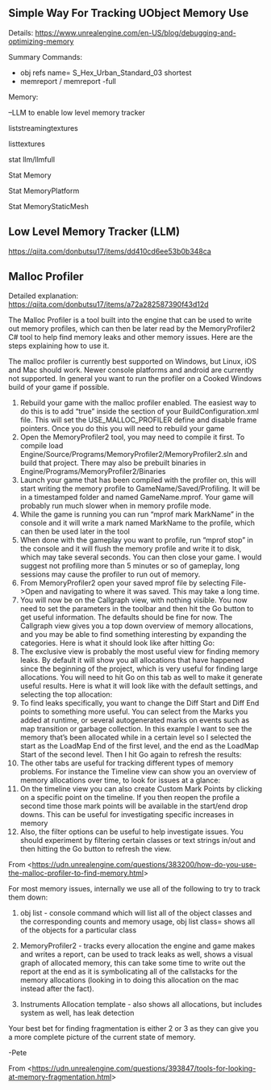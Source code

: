 ## **Simple Way For Tracking UObject Memory Use**

Details: <https://www.unrealengine.com/en-US/blog/debugging-and-optimizing-memory>

Summary Commands:

- obj refs name=      S_Hex_Urban_Standard_03 shortest
- memreport / memreport -full

 

Memory:

–LLM to enable low level memory tracker

liststreamingtextures

listtextures

stat llm/llmfull

 

Stat Memory

Stat MemoryPlatform

Stat MemoryStaticMesh

 

## **Low Level Memory Tracker (LLM)**

<https://qiita.com/donbutsu17/items/dd410cd6ee53b0b348ca>

 

## **Malloc Profiler**

Detailed explanation: <https://qiita.com/donbutsu17/items/a72a282587390f43d12d>

 

The Malloc Profiler is a tool built into the engine that can be used to write out memory profiles, which can then be later read by the MemoryProfiler2 C# tool to help find memory leaks and other memory issues. Here are the steps explaining how to use it. 

The malloc profiler is currently best supported on Windows, but Linux, iOS and Mac should work. Newer console platforms and android are currently not supported. In general you want to run the profiler on a Cooked Windows build of your game if possible.

1. Rebuild your game with the      malloc profiler enabled. The easiest way to do this is to add “true”      inside the section of your BuildConfiguration.xml file. This will set the      USE_MALLOC_PROFILER define and disable frame pointers. Once you do this      you will need to rebuild your game 
2. Open the MemoryProfiler2      tool, you may need to compile it first. To compile load      Engine/Source/Programs/MemoryProfiler2/MemoryProfiler2.sln and build that      project. There may also be prebuilt binaries in      Engine/Programs/MemoryProfiler2/Binaries 
3. Launch your game that has      been compiled with the profiler on, this will start writing the memory      profile to GameName/Saved/Profiling. It will be in a timestamped folder      and named GameName.mprof. Your game will probably run much slower when in      memory profile mode. 
4. While the game is running you      can run “mprof mark MarkName” in the console and it will write a mark      named MarkName to the profile, which can then be used later in the tool 
5. When done with the gameplay      you want to profile, run “mprof stop” in the console and it will flush the      memory profile and write it to disk, which may take several seconds. You      can then close your game. I would suggest not profiling more than 5      minutes or so of gameplay, long sessions may cause the profiler to run out      of memory. 
6. From MemoryProfiler2 open      your saved mprof file by selecting File->Open and navigating to where      it was saved. This may take a long time. 
7. You will now be on the      Callgraph view, with nothing visible. You now need to set the parameters      in the toolbar and then hit the Go button to get useful information. The      defaults should be fine for now. The Callgraph view gives you a top down      overview of memory allocations, and you may be able to find something      interesting by expanding the categories. Here is what it should look like      after hitting Go: 
8. The exclusive view is      probably the most useful view for finding memory leaks. By default it will      show you all allocations that have happened since the beginning of the      project, which is very useful for finding large allocations. You will need      to hit Go on this tab as well to make it generate useful results. Here is      what it will look like with the default settings, and selecting the top      allocation:
9. To find leaks specifically,      you want to change the Diff Start and Diff End points to something more      useful. You can select from the Marks you added at runtime, or several      autogenerated marks on events such as map transition or garbage      collection. In this example I want to see the memory that’s been allocated      while in a certain level so I selected the start as the LoadMap End of the      first level, and the end as the LoadMap Start of the second level. Then I      hit Go again to refresh the results:
10. The other tabs are useful for      tracking different types of memory problems. For instance the Timeline      view can show you an overview of memory allocations over time, to look for      issues at a glance:
11. On the timeline view you can      also create Custom Mark Points by clicking on a specific point on the      timeline. If you then reopen the profile a second time those mark points      will be available in the start/end drop downs. This can be useful for      investigating specific increases in memory 
12. Also, the filter options can      be useful to help investigate issues. You should experiment by filtering      certain classes or text strings in/out and then hitting the Go button to      refresh the view.

 

From <<https://udn.unrealengine.com/questions/383200/how-do-you-use-the-malloc-profiler-to-find-memory.html>> 

 

 

 

For most memory issues, internally we use all of the following to try to track them down:

 

1) obj list - console command which will list all of the object classes and the corresponding counts and memory usage, obj list class= shows all of the objects for a particular class

2) MemoryProfiler2 - tracks every allocation the engine and game makes and writes a report, can be used to track leaks as well, shows a visual graph of allocated memory, this can take some time to write out the report at the end as it is symbolicating all of the callstacks for the memory allocations (looking in to doing this allocation on the mac instead after the fact).

3) Instruments Allocation template - also shows all allocations, but includes system as well, has leak detection

 

Your best bet for finding fragmentation is either 2 or 3 as they can give you a more complete picture of the current state of memory.

 

-Pete

 

From <<https://udn.unrealengine.com/questions/393847/tools-for-looking-at-memory-fragmentation.html>> 